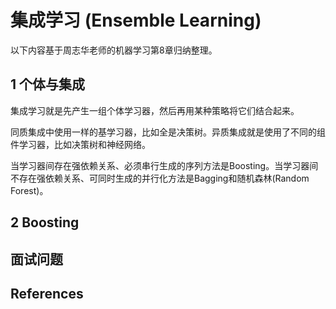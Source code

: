 # 集成学习 (Ensemble Learning)
以下内容基于周志华老师的机器学习第8章归纳整理。

## 1 个体与集成
集成学习就是先产生一组个体学习器，然后再用某种策略将它们结合起来。

同质集成中使用一样的基学习器，比如全是决策树。异质集成就是使用了不同的组件学习器，比如决策树和神经网络。

当学习器间存在强依赖关系、必须串行生成的序列方法是Boosting。当学习器间不存在强依赖关系、可同时生成的并行化方法是Bagging和随机森林(Random Forest)。

## 2 Boosting


## 面试问题

## References
